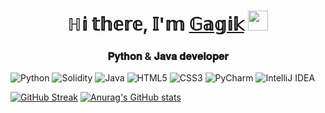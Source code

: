 <h1 align="center">ℍ𝕚 𝕥𝕙𝕖𝕣𝕖, 𝕀'𝕞 <a href="https://daniilshat.ru/" target="_blank">𝔾𝕒𝕘𝕚𝕜</a> 
<img src="https://github.com/blackcater/blackcater/raw/main/images/Hi.gif" height="32"/></h1>
<h3 align="center">𝐏𝐲𝐭𝐡𝐨𝐧 & 𝐉𝐚𝐯𝐚 𝐝𝐞𝐯𝐞𝐥𝐨𝐩𝐞𝐫</h3>

![Python](https://img.shields.io/badge/python-3670A0?style=for-the-badge&logo=python&logoColor=ffdd54)
![Solidity](https://img.shields.io/badge/Solidity-%23363636.svg?style=for-the-badge&logo=solidity&logoColor=white)
![Java](https://img.shields.io/badge/java-%23ED8B00.svg?style=for-the-badge&logo=java&logoColor=white)
![HTML5](https://img.shields.io/badge/html5-%23E34F26.svg?style=for-the-badge&logo=html5&logoColor=white)
![CSS3](https://img.shields.io/badge/css3-%231572B6.svg?style=for-the-badge&logo=css3&logoColor=white)
![PyCharm](https://img.shields.io/badge/pycharm-143?style=for-the-badge&logo=pycharm&logoColor=black&color=black&labelColor=green)
![IntelliJ IDEA](https://img.shields.io/badge/IntelliJIDEA-000000.svg?style=for-the-badge&logo=intellij-idea&logoColor=white)

[![GitHub Streak](https://github-readme-streak-stats.herokuapp.com/?user=progerg&theme=radical)](https://git.io/streak-stats) [![Anurag's GitHub stats](https://github-readme-stats.vercel.app/api?username=progerg&theme=radical)](https://github.com/anuraghazra/github-readme-stats)

